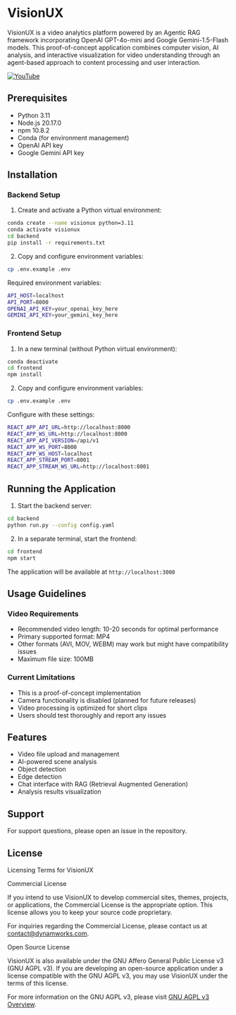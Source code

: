 # VisionUX

VisionUX is a video analytics platform powered by an Agentic RAG framework incorporating OpenAI GPT-4o-mini and Google Gemini-1.5-Flash models. This proof-of-concept application combines computer vision, AI analysis, and interactive visualization for video understanding through an agent-based approach to content processing and user interaction.

[![YouTube](http://i.ytimg.com/vi/jx_z7j4_lFQ/hqdefault.jpg)](https://www.youtube.com/watch?v=jx_z7j4_lFQ)

## Prerequisites

- Python 3.11
- Node.js 20.17.0
- npm 10.8.2
- Conda (for environment management)
- OpenAI API key
- Google Gemini API key

## Installation

### Backend Setup

1. Create and activate a Python virtual environment:

```bash
conda create --name visionux python=3.11
conda activate visionux
cd backend
pip install -r requirements.txt
```

2. Copy and configure environment variables:

```bash
cp .env.example .env
```

Required environment variables:

```bash
API_HOST=localhost
API_PORT=8000
OPENAI_API_KEY=your_openai_key_here
GEMINI_API_KEY=your_gemini_key_here
```

### Frontend Setup

1. In a new terminal (without Python virtual environment):

```bash
conda deactivate
cd frontend
npm install
```

2. Copy and configure environment variables:

```bash
cp .env.example .env
```

Configure with these settings:

```bash
REACT_APP_API_URL=http://localhost:8000
REACT_APP_WS_URL=http://localhost:8000
REACT_APP_API_VERSION=/api/v1
REACT_APP_WS_PORT=8000
REACT_APP_WS_HOST=localhost
REACT_APP_STREAM_PORT=8001
REACT_APP_STREAM_WS_URL=http://localhost:8001
```

## Running the Application

1. Start the backend server:

```bash
cd backend
python run.py --config config.yaml
```

2. In a separate terminal, start the frontend:

```bash
cd frontend
npm start
```

The application will be available at `http://localhost:3000`

## Usage Guidelines

### Video Requirements

- Recommended video length: 10-20 seconds for optimal performance
- Primary supported format: MP4
- Other formats (AVI, MOV, WEBM) may work but might have compatibility issues
- Maximum file size: 100MB

### Current Limitations

- This is a proof-of-concept implementation
- Camera functionality is disabled (planned for future releases)
- Video processing is optimized for short clips
- Users should test thoroughly and report any issues

## Features

- Video file upload and management
- AI-powered scene analysis
- Object detection
- Edge detection
- Chat interface with RAG (Retrieval Augmented Generation)
- Analysis results visualization

## Support

For support questions, please open an issue in the repository.

## License

Licensing Terms for VisionUX

Commercial License

If you intend to use VisionUX to develop commercial sites, themes, projects, or applications, the Commercial License is the appropriate option. This license allows you to keep your source code proprietary.

For inquiries regarding the Commercial License, please contact us at contact@dynamworks.com.

Open Source License

VisionUX is also available under the GNU Affero General Public License v3 (GNU AGPL v3).
If you are developing an open-source application under a license compatible with the GNU AGPL v3, you may use VisionUX under the terms of this license.

For more information on the GNU AGPL v3, please visit [GNU AGPL v3 Overview](https://www.gnu.org/licenses/agpl-3.0.en.html).
